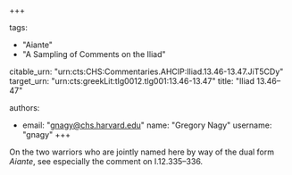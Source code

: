 +++

tags:
- "Aiante"
- "A Sampling of Comments on the Iliad"

citable_urn: "urn:cts:CHS:Commentaries.AHCIP:Iliad.13.46-13.47.JiT5CDy"
target_urn: "urn:cts:greekLit:tlg0012.tlg001:13.46-13.47"
title: "Iliad 13.46–47"

authors:
- email: "gnagy@chs.harvard.edu"
  name: "Gregory Nagy"
  username: "gnagy"
+++

<p>On the two warriors who are jointly named here by way of the dual form <em>Aiante</em>, see especially the comment on I.12.335–336.  </p>